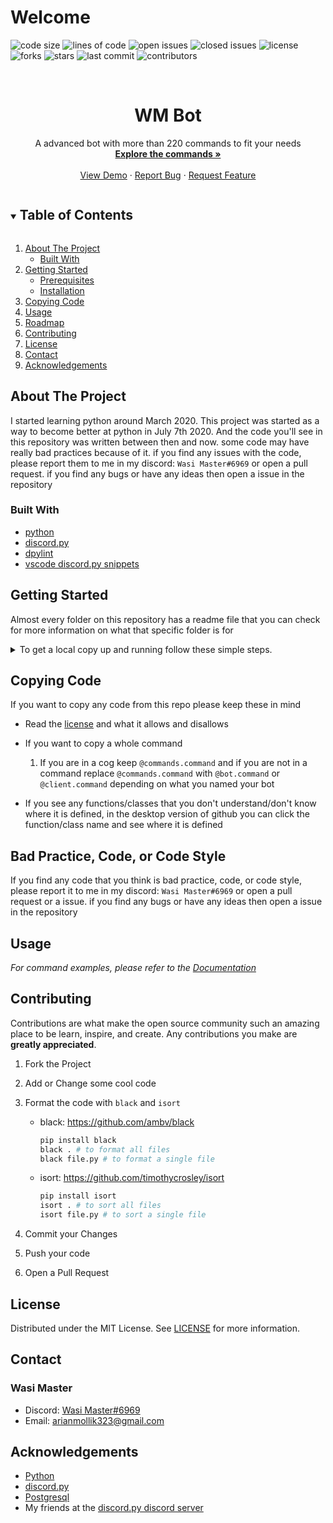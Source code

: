 <!-- markdownlint-disable MD033-->
# Welcome

![code size](https://img.shields.io/github/languages/code-size/wasi-master/wm_bot)
![lines of code](https://img.shields.io/tokei/lines/github/wasi-master/wm_bot)
![open issues](https://img.shields.io/github/issues/wasi-master/wm_bot)
![closed issues](https://img.shields.io/github/issues-closed/wasi-master/wm_bot)
![license](https://img.shields.io/github/license/wasi-master/wm_bot)
![forks](https://img.shields.io/github/forks/wasi-master/wm_bot?style=social)
![stars](https://img.shields.io/github/stars/wasi-master/wm_bot?style=social)
![last commit](https://img.shields.io/github/last-commit/wasi-master/wm_bot)
![contributors](https://img.shields.io/github/contributors/wasi-master/wm_bot)

<!-- PROJECT LOGO -->
<br />
<p align="center">
  <a href="https://github.com/wasi-master/wm_bot">
    <!-- <img src="images/logo.png" alt="Logo" width="80" height="80"> -->
  </a>

  <h1 align="center">WM Bot</h1>

  <p align="center">
    A advanced bot with more than 220 commands to fit your needs
    <br />
    <a href="docs/commands.md"><strong>Explore the commands »</strong></a>
    <br />
    <br />
    <a href="https://github.com/wasi-master/wm_bot">View Demo</a>
    ·
    <a href="https://github.com/wasi-master/wm_bot/issues">Report Bug</a>
    ·
    <a href="https://github.com/wasi-master/wm_bot/issues">Request Feature</a>
  </p>
</p>

<!-- TABLE OF CONTENTS -->
<details open="open">
  <summary><h2 style="display: inline-block">Table of Contents</h2></summary>
  <ol>
    <li>
      <a href="#about-the-project">About The Project</a>
      <ul>
        <li><a href="#built-with">Built With</a></li>
      </ul>
    </li>
    <li>
      <a href="#getting-started">Getting Started</a>
      <ul>
        <li><a href="#prerequisites">Prerequisites</a></li>
        <li><a href="#installation">Installation</a></li>
      </ul>
    </li>
    <li><a href="#copying-code">Copying Code</a></li>
    <li><a href="#usage">Usage</a></li>
    <li><a href="#roadmap">Roadmap</a></li>
    <li><a href="#contributing">Contributing</a></li>
    <li><a href="#license">License</a></li>
    <li><a href="#contact">Contact</a></li>
    <li><a href="#acknowledgements">Acknowledgements</a></li>
  </ol>
</details>

<!-- ABOUT THE PROJECT -->
## About The Project

<!-- [![WM Bot Screen Shot][product-screenshot]](https://example.com) -->

I started learning python around March 2020. This project was started as a way to become better at python in July 7th 2020. And the code you'll see in this repository was written between then and now. some code may have really bad practices because of it. if you find any issues with the code, please report them to me in my discord: `Wasi Master#6969` or open a pull request. if you find any bugs or have any ideas then open a issue in the repository

### Built With

* [python](https://python.org)
* [discord.py](https://github.com/Rapptz/discord.py/)
* [dpylint](https://pypi.org/project/dpylint/)
* [vscode discord.py snippets](https://marketplace.visualstudio.com/items?itemName=WasiMaster.discord-py-snippets)

<!-- GETTING STARTED -->
## Getting Started

Almost every folder on this repository has a readme file that you can check for more information on what that specific folder is for
<details>
<summary>To get a local copy up and running follow these simple steps.</summary>

### Prerequisites

This is an example of how to list things you need to use the software and how to install them.

* **python**:
  Download and install python 3.8+ from <https://python.org>
* **git**:
  Download and install git from <https://git-scm.com>
* **postgresql**
  Download and install postgresql from <http://www.postgresql.org>

### Instructions

1. Clone the repo

   ```sh
   git clone https://github.com/wasi-master/wm_bot.git
   ```

2. Change directory to the cloned repo

   ```sh
   cd wm_bot/src
   ```

3. Rename the folder config_example to config
   * Linux/MacOS:

   ```bash
   mv config_example config
   ```

   * Windows:

   ```sh
   ren config_example config
   ```

4. Edit the config files to add your bot token and the database credentials. (For instructions see the `readme.md` file in each config directory)
5. Run the required commands in your database

    ```bash
    psql username -h hostname -d database_name -f db_setup.sql
    ```

    And replace `username` with your username. `hostname` with your database hostname and `database_name` with your database name.

6. Install Required packages

   ```sh
   pip install -r requirements.txt
   ```

7. Run the bot
   * Windows:

   ```sh
   py main.py
   ```

   * Linux:

   ```sh
   python main.py
   ```

   * MacOS:

   ```sh
   python3 main.py
   ```

</details>

<!-- COPYING GUIDE -->
## Copying Code

If you want to copy any code from this repo please keep these in mind

* Read the [license](license) and what it allows and disallows
* If you want to copy a whole command
  1. If you are in a cog keep `@commands.command` and if you are not in a command replace `@commands.command` with `@bot.command` or `@client.command` depending on what you named your bot

* If you see any functions/classes that you don't understand/don't know where it is defined, in the desktop version of github you can click the function/class name and see where it is defined

<!-- BAD PRACTICE -->
## Bad Practice, Code, or Code Style

If you find any code that you think is bad practice, code, or code style, please report it to me in my discord: `Wasi Master#6969` or open a pull request or a issue. if you find any bugs or have any ideas then open a issue in the repository

<!-- USAGE EXAMPLES -->
## Usage

_For command examples, please refer to the [Documentation](docs/commands.md)_

<!-- CONTRIBUTING -->
## Contributing

Contributions are what make the open source community such an amazing place to be learn, inspire, and create. Any contributions you make are **greatly appreciated**.

1. Fork the Project
2. Add or Change some cool code
3. Format the code with ```black``` and ```isort```
   * black: <https://github.com/ambv/black>

     ```sh
     pip install black
     black . # to format all files
     black file.py # to format a single file
     ```

   * isort: <https://github.com/timothycrosley/isort>

     ```sh
     pip install isort
     isort . # to sort all files
     isort file.py # to sort a single file
     ```

4. Commit your Changes
5. Push your code
6. Open a Pull Request

<!-- LICENSE -->
## License

Distributed under the MIT License. See [LICENSE](LICENSE) for more information.

<!-- CONTACT -->
## Contact

### Wasi Master

* Discord: [Wasi Master#6969](https://discord.com/users/723234115746398219)<br>
* Email: arianmollik323@gmail.com<br>

<!-- ACKNOWLEDGEMENTS -->
## Acknowledgements

* [Python](https://python.org)
* [discord.py](https://github.com/Rapptz/discord.py/)
* [Postgresql](http://www.postgresql.org)
* My friends at the [discord.py discord server](https://discord.gg/dpy)
